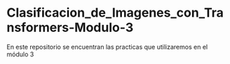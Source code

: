 # Clasificacion_de_Imagenes_con_Transformers-Modulo-3
En este repositorio se encuentran las practicas que utilizaremos en el módulo 3
